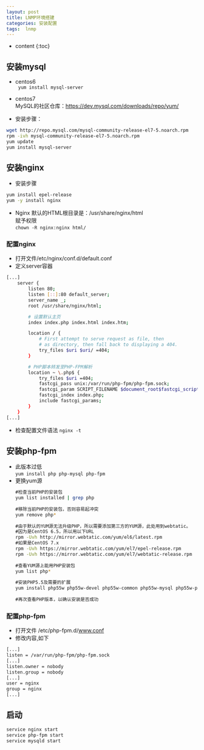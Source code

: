```yaml
---
layout: post
title: LNMP环境搭建
categories: 安装配置
tags:  lnmp
---
```


* content
{:toc}


## 安装mysql
- centos6  
` yum install mysql-server`
- centos7  
MySQL的社区仓库：https://dev.mysql.com/downloads/repo/yum/

- 安装步骤：
```bash
wget http://repo.mysql.com/mysql-community-release-el7-5.noarch.rpm
rpm -ivh mysql-community-release-el7-5.noarch.rpm
yum update
yum install mysql-server
```




## 安装nginx  
- 安装步骤
```bash
yum install epel-release
yum -y install nginx
```

- Nginx 默认的HTML根目录是：/usr/share/nginx/html  
赋予权限  
`chown -R nginx:nginx html/`
### 配置nginx
- 打开文件/etc/nginx/conf.d/default.conf 
- 定义server容器

```bash
[...]
    server {
        listen 80;
        listen [::]:80 default_server;
        server_name _;
        root /usr/share/nginx/html;

        # 设置默认主页
        index index.php index.html index.htm;

        location / {
            # First attempt to serve request as file, then
            # as directory, then fall back to displaying a 404.
            try_files $uri $uri/ =404;
        }

        # PHP脚本转发至PHP-FPM解析
        location ~ \.php$ {
            try_files $uri =404;
            fastcgi_pass unix:/var/run/php-fpm/php-fpm.sock;
            fastcgi_param SCRIPT_FILENAME $document_root$fastcgi_script_name;
            fastcgi_index index.php;
            include fastcgi_params;
        }
    }
[...]
```
- 检查配置文件语法
`nginx -t`

## 安装php-fpm
- 此版本过低  
`yum install php php-mysql php-fpm`
- 更换yum源
```bash
　　#检查当前PHP的安装包
　　yum list installed | grep php
　　
　　#移除当前PHP的安装包，否则容易起冲突
　　yum remove php*
　　
　　#由于默认的YUM源无法升级PHP，所以需要添加第三方的YUM源，此处用到webtatic。
　　#因为是CentOS 6.5，所以用以下URL
　　rpm -Uvh http://mirror.webtatic.com/yum/el6/latest.rpm
　　#如果是CentOS 7.x
　　rpm -Uvh https://mirror.webtatic.com/yum/el7/epel-release.rpm
　　rpm -Uvh https://mirror.webtatic.com/yum/el7/webtatic-release.rpm
　　
　　#查看YUM源上能用PHP安装包
　　yum list php*
　　
　　#安装PHP5.5及需要的扩展
　　yum install php55w php55w-devel php55w-common php55w-mysql php55w-pdo php55w-opacache php55w-xml
　　
　　#再次查看PHP版本，以确认安装是否成功
```
### 配置php-fpm
- 打开文件 /etc/php-fpm.d/www.conf
- 修改内容,如下
```bash
[...]
listen = /var/run/php-fpm/php-fpm.sock
[...]
listen.owner = nobody
listen.group = nobody
[...]
user = nginx
group = nginx
[...]
```

## 启动
```bash
service nginx start
service php-fpm start
service mysqld start
```
